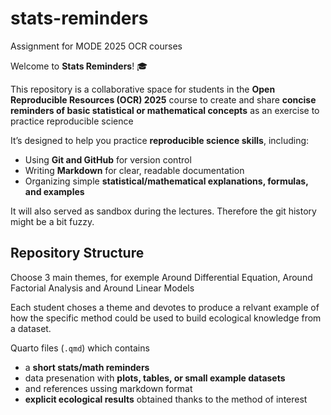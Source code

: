 # stats-reminders
Assignment for MODE 2025 OCR courses

Welcome to **Stats Reminders**! 🎓  

This repository is a collaborative space for students in the **Open Reproducible Resources (OCR) 2025** course to create and share **concise reminders of basic statistical or mathematical concepts** as an exercise to practice reproducible science

It’s designed to help you practice **reproducible science skills**, including:  
- Using **Git and GitHub** for version control  
- Writing **Markdown** for clear, readable documentation  
- Organizing simple **statistical/mathematical  explanations, formulas, and examples**  

It will also served as sandbox during the lectures. Therefore the git history might be a bit fuzzy.


## Repository Structure

Choose 3 main themes, for exemple Around Differential Equation, Around Factorial Analysis  and Around Linear Models

Each student choses a theme and devotes to produce a relvant example of how the specific method could be used to build ecological knowledge from a dataset.

Quarto files (`.qmd`) which contains 
- a **short stats/math reminders**  
- data presenation with  **plots, tables, or small example datasets**
- and references ussing markdown format
- **explicit ecological results** obtained thanks to the method of interest
